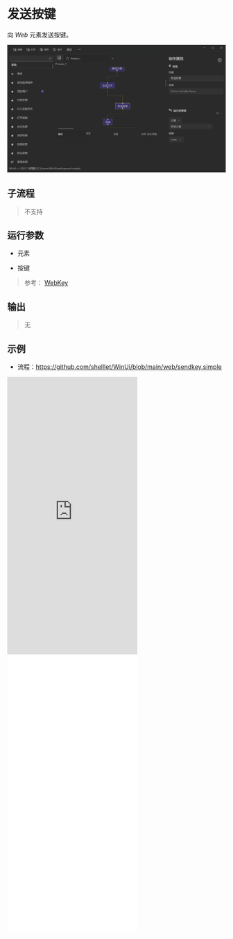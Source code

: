 # 发送按键 
向 *Web* 元素发送按键。

![WebElementSendKey](./images/04.png ':size=90%')

## 子流程
> 不支持


## 运行参数


* 元素

* 按键
> 参考： [WebKey](./enums/WebKey.md)

## 输出

> 无    


## 示例

* 流程：https://github.com/shelllet/WinUi/blob/main/web/sendkey.simple

<iframe type="text/html" height="640px" src="https://www.youtube.com/embed/Xm355LG35s8" frameborder="0"></iframe>

<iframe src="//player.bilibili.com/player.html?bvid=BV11C41177eF&page=1&autoplay=0" height='640px' scrolling="no" frameborder="no" framespacing="0" allowfullscreen="true"></iframe>